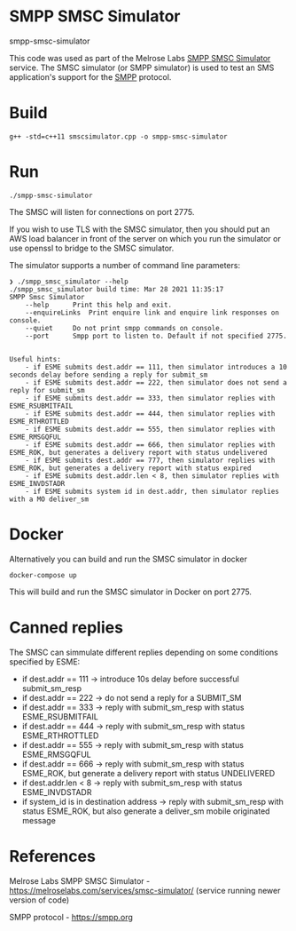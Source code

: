 # SMPP SMSC Simulator
smpp-smsc-simulator

This code was used as part of the Melrose Labs <a href="https://melroselabs.com/services/smsc-simulator/">SMPP SMSC Simulator</a> service.  The SMSC simulator (or SMPP simulator) is used to test an SMS application's support for the <a href="https://smpp.org">SMPP</a> protocol.

Build
=====

```
g++ -std=c++11 smscsimulator.cpp -o smpp-smsc-simulator
```

Run
===

```
./smpp-smsc-simulator
```

The SMSC will listen for connections on port 2775.

If you wish to use TLS with the SMSC simulator, then you should put an AWS load balancer in front of the server on which you run the simulator or use openssl to bridge to the SMSC simulator.


The simulator supports a number of command line parameters:

```
❯ ./smpp_smsc_simulator --help
./smpp_smsc_simulator build time: Mar 28 2021 11:35:17
SMPP Smsc Simulator
	--help		Print this help and exit.
	--enquireLinks	Print enquire link and enquire link responses on console.
	--quiet		Do not print smpp commands on console.
	--port		Smpp port to listen to. Default if not specified 2775.


Useful hints:
	- if ESME submits dest.addr == 111, then simulator introduces a 10 seconds delay before sending a reply for submit_sm
	- if ESME submits dest.addr == 222, then simulator does not send a reply for submit_sm
	- if ESME submits dest.addr == 333, then simulator replies with ESME_RSUBMITFAIL
	- if ESME submits dest.addr == 444, then simulator replies with ESME_RTHROTTLED
	- if ESME submits dest.addr == 555, then simulator replies with ESME_RMSGQFUL
	- if ESME submits dest.addr == 666, then simulator replies with ESME_ROK, but generates a delivery report with status undelivered
	- if ESME submits dest.addr == 777, then simulator replies with ESME_ROK, but generates a delivery report with status expired
	- if ESME submits dest.addr.len < 8, then simulator replies with ESME_INVDSTADR
	- if ESME submits system id in dest.addr, then simulator replies with a MO deliver_sm
```

Docker
===

Alternatively you can build and run the SMSC simulator in docker

```
docker-compose up
```

This will build and run the SMSC simulator in Docker on port 2775.

Canned replies
==========

The SMSC can simmulate different replies depending on some conditions specified by ESME:

* if dest.addr == 111 -> introduce 10s delay before successful submit_sm_resp
* if dest.addr == 222 -> do not send a reply for a SUBMIT_SM
* if dest.addr == 333 -> reply with submit_sm_resp with status ESME_RSUBMITFAIL
* if dest.addr == 444 -> reply with submit_sm_resp with status ESME_RTHROTTLED
* if dest.addr == 555 -> reply with submit_sm_resp with status ESME_RMSGQFUL
* if dest.addr == 666 -> reply with submit_sm_resp with status ESME_ROK, but generate a delivery report with status UNDELIVERED
* if dest.addr.len < 8 -> reply with submit_sm_resp with status ESME_INVDSTADR
* if system_id is in destination address -> reply with submit_sm_resp with status ESME_ROK, but also generate a deliver_sm mobile originated message


References
==========

Melrose Labs SMPP SMSC Simulator - https://melroselabs.com/services/smsc-simulator/ (service running newer version of code)

SMPP protocol - https://smpp.org
